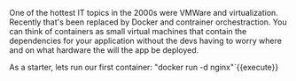 One of the hottest IT topics in the 2000s were VMWare and virtualization. 
Recently that's been replaced by Docker and contrainer orchestraction. 
You can think of containers as small virtual machines that contain the dependencies for your application without the devs having to worry where and on what hardware the will the app be deployed.

As a starter, lets run our first container:
"docker run -d nginx"`{{execute}}